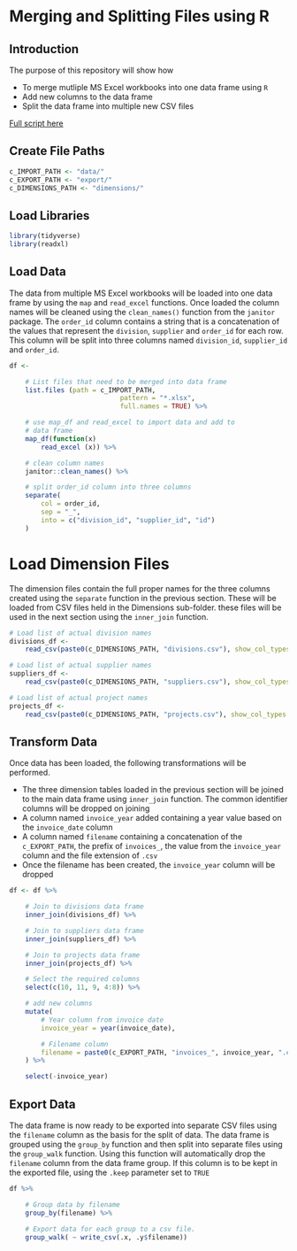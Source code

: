 # Merging and Splitting Files using R

## Introduction

The purpose of this repository will show how 

- To merge mutliple MS Excel workbooks into one data frame using `R`
- Add new columns to the data frame
- Split the data frame into multiple new CSV files

[Full script here](0_Process_Data.R)

## Create File Paths

```r
c_IMPORT_PATH <- "data/"
c_EXPORT_PATH <- "export/"
c_DIMENSIONS_PATH <- "dimensions/"
```

## Load Libraries

```r
library(tidyverse)
library(readxl)
```

## Load Data

The data from multiple MS Excel workbooks will be loaded into one data frame by using the `map` and `read_excel` functions. Once loaded the column names will be cleaned using the `clean_names()` function from the `janitor` package. The `order_id` column contains a string that is a concatenation of the values that represent the `division`, `supplier` and `order_id` for each row. This column will be split into three columns named `division_id`, `supplier_id` and `order_id`. 

```r
df <-

	# List files that need to be merged into data frame
	list.files (path = c_IMPORT_PATH,
							pattern = "*.xlsx",
							full.names = TRUE) %>%

	# use map_df and read_excel to import data and add to
	# data frame
	map_df(function(x)
		read_excel (x)) %>%

	# clean column names
	janitor::clean_names() %>%

	# split order_id column into three columns
	separate(
		col = order_id,
		sep = "_",
		into = c("division_id", "supplier_id", "id")
	)
```

# Load Dimension Files

The dimension files contain the full proper names for the three columns created using the `separate` function in the previous section. These will be loaded from CSV files held in the Dimensions sub-folder. these files will be used in the next section using the `inner_join` function.

```r
# Load list of actual division names
divisions_df <-
	read_csv(paste0(c_DIMENSIONS_PATH, "divisions.csv"), show_col_types = FALSE)

# Load list of actual supplier names
suppliers_df <-
	read_csv(paste0(c_DIMENSIONS_PATH, "suppliers.csv"), show_col_types = FALSE)

# Load list of actual project names
projects_df <-
	read_csv(paste0(c_DIMENSIONS_PATH, "projects.csv"), show_col_types = FALSE)
```

## Transform Data

Once data has been loaded, the following transformations will be performed.

- The three dimension tables loaded in the previous section will be joined to the main data frame using `inner_join` function. The common identifier columns will be dropped on joining
- A column named `invoice_year` added containing a year value based on the `invoice_date` column
- A column named `filename` containing a concatenation of the `c_EXPORT_PATH`, the prefix of `invoices_`, the value from the `invoice_year` column and the file extension of `.csv`
- Once the filename has been created, the `invoice_year` column will be dropped

```r
df <- df %>%

	# Join to divisions data frame
	inner_join(divisions_df) %>%

	# Join to suppliers data frame
	inner_join(suppliers_df) %>%

	# Join to projects data frame
	inner_join(projects_df) %>%

	# Select the required columns
	select(c(10, 11, 9, 4:8)) %>%

	# add new columns
	mutate(
		# Year column from invoice date
		invoice_year = year(invoice_date),

		# Filename column
		filename = paste0(c_EXPORT_PATH, "invoices_", invoice_year, ".csv")
	) %>%

	select(-invoice_year)
```

## Export Data

The data frame is now ready to be exported into separate CSV files using the `filename` column as the basis for the split of data. The data frame is grouped using the `group_by` function and then split into separate files using the `group_walk` function. Using this function will automatically drop the `filename` column from the data frame group. If this column is to be kept in the exported file, using the `.keep` parameter set to `TRUE`

```r
df %>%

	# Group data by filename
	group_by(filename) %>%

	# Export data for each group to a csv file.
	group_walk( ~ write_csv(.x, .y$filename))

```
